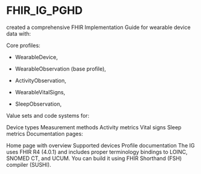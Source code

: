 # FHIR_IG_PGHD
created a comprehensive FHIR Implementation Guide for wearable device data with:

Core profiles:

* WearableDevice,

* WearableObservation (base profile),

* ActivityObservation,

* WearableVitalSigns,

* SleepObservation,

Value sets and code systems for:

Device types
Measurement methods
Activity metrics
Vital signs
Sleep metrics
Documentation pages:

Home page with overview
Supported devices
Profile documentation
The IG uses FHIR R4 (4.0.1) and includes proper terminology bindings to LOINC, SNOMED CT, and UCUM. You can build it using FHIR Shorthand (FSH) compiler (SUSHI).

